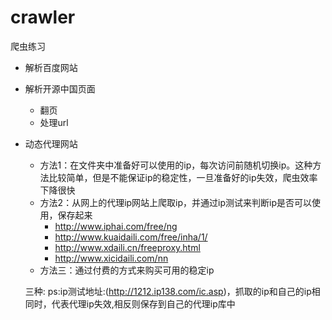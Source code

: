 # crawler
爬虫练习

* 解析百度网站
* 解析开源中国页面  
    - 翻页
    - 处理url
    
* 动态代理网站
    - 方法1：在文件夹中准备好可以使用的ip，每次访问前随机切换ip。这种方法比较简单，但是不能保证ip的稳定性，一旦准备好的ip失效，爬虫效率下降很快
    - 方法2：从网上的代理ip网站上爬取ip，并通过ip测试来判断ip是否可以使用，保存起来
        - http://www.iphai.com/free/ng
        - http://www.kuaidaili.com/free/inha/1/
        - http://www.xdaili.cn/freeproxy.html
        - http://www.xicidaili.com/nn 
    - 方法三：通过付费的方式来购买可用的稳定ip  
    
  三种:
  ps:ip测试地址:(http://1212.ip138.com/ic.asp)，抓取的ip和自己的ip相同时，代表代理ip失效,相反则保存到自己的代理ip库中
        
    
    

